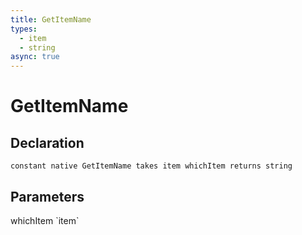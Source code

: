 ```yaml
---
title: GetItemName
types:
  - item
  - string
async: true
---
```


# GetItemName

## Declaration

```
constant native GetItemName takes item whichItem returns string
```

## Parameters
<dl>
  <dt>whichItem `item`</dt>
  <dd></dd>
</dl>